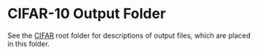 # CIFAR-10 Output Folder

See the [CIFAR](https://github.com/telo-author/telo-2022-16/tree/main/CIFAR) root folder for descriptions of output files, which are placed in this folder.
